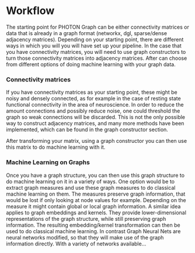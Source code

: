 # Workflow

The starting point for PHOTON Graph can be either connectivity matrices or data that is already in a graph format (networkx, dgl, sparse/dense adjacency matrices). Depending on your starting point, there are different ways in which you will you will have set up your pipeline. In the case that you have connectivity matrices, you will need to use graph constructors to turn those connectivity matrices into adjacency matrices. After can choose from different options of doing machine learning with your graph data.

### Connectivity matrices

If you have connectivity matrices as your starting point, these might be noisy and densely connected, as for example in the case of resting state functional connectivity in the area of neuroscience. In order to reduce the amount connections and possibly reduce noise, one could threshold the graph so weak connections will be discarded. This is not the only possible way to construct adjacency matrices, and many more methods have been implemented, which can be found in the graph constructor section.

After transforming your matrix, using a graph constructor you can then use this matrix to do machine learning with it.

### Machine Learning on Graphs

Once you have a graph structure, you can then use this graph structure to do machine learning on it in a variety of ways. One option would be to extract graph measures and use these graph measures to do classical machine learning on them. The measures preserve graph information, that would be lost if only looking at node values for example. Depending on the measure it might contain global or local graph information. A similar idea applies to graph embeddings and kernels. They provide lower-dimensional representations of the graph structure, while still preserving graph information. The resulting embedding/kernel transformation can then be used to do classical machine learning.
In contrast Graph Neural Nets are neural networks modified, so that they will make use of the graph information directly. With a variety of networks available...
